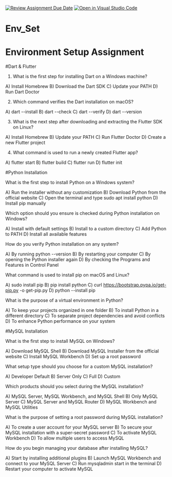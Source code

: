 [![Review Assignment Due Date](https://classroom.github.com/assets/deadline-readme-button-22041afd0340ce965d47ae6ef1cefeee28c7c493a6346c4f15d667ab976d596c.svg)](https://classroom.github.com/a/vnsr1XuU)
[![Open in Visual Studio Code](https://classroom.github.com/assets/open-in-vscode-2e0aaae1b6195c2367325f4f02e2d04e9abb55f0b24a779b69b11b9e10269abc.svg)](https://classroom.github.com/online_ide?assignment_repo_id=16923812&assignment_repo_type=AssignmentRepo)
# Env_Set

# Environment Setup Assignment

#Dart & Flutter

1. What is the first step for installing Dart on a Windows machine?

A) Install Homebrew
B) Download the Dart SDK
C) Update your PATH
D) Run Dart Doctor


2. Which command verifies the Dart installation on macOS?

A) dart --install
B) dart --check
C) dart --verify
D) dart --version


3. What is the next step after downloading and extracting the Flutter SDK on Linux?

A) Install Homebrew
B) Update your PATH
C) Run Flutter Doctor
D) Create a new Flutter project


4. What command is used to run a newly created Flutter app?

A) flutter start
B) flutter build
C) flutter run
D) flutter init


#Python Installation

What is the first step to install Python on a Windows system?

A) Run the installer without any customization
B) Download Python from the official website
C) Open the terminal and type sudo apt install python
D) Install pip manually

Which option should you ensure is checked during Python installation on Windows?

A) Install with default settings
B) Install to a custom directory
C) Add Python to PATH
D) Install all available features

How do you verify Python installation on any system?

A) By running python --version
B) By restarting your computer
C) By opening the Python installer again
D) By checking the Programs and Features in Control Panel

What command is used to install pip on macOS and Linux?

A) sudo install pip
B) pip install python
C) curl https://bootstrap.pypa.io/get-pip.py -o get-pip.py
D) python --install pip

What is the purpose of a virtual environment in Python?

A) To keep your projects organized in one folder
B) To install Python in a different directory
C) To separate project dependencies and avoid conflicts
D) To enhance Python performance on your system

#MySQL Installation

What is the first step to install MySQL on Windows?

A) Download MySQL Shell
B) Download MySQL Installer from the official website
C) Install MySQL Workbench
D) Set up a root password

What setup type should you choose for a custom MySQL installation?

A) Developer Default
B) Server Only
C) Full
D) Custom

Which products should you select during the MySQL installation?

A) MySQL Server, MySQL Workbench, and MySQL Shell
B) Only MySQL Server
C) MySQL Server and MySQL Router
D) MySQL Workbench and MySQL Utilities

What is the purpose of setting a root password during MySQL installation?

A) To create a user account for your MySQL server
B) To secure your MySQL installation with a super-secret password
C) To activate MySQL Workbench
D) To allow multiple users to access MySQL

How do you begin managing your database after installing MySQL?

A) Start by installing additional plugins
B) Launch MySQL Workbench and connect to your MySQL Server
C) Run mysqladmin start in the terminal
D) Restart your computer to activate MySQL
